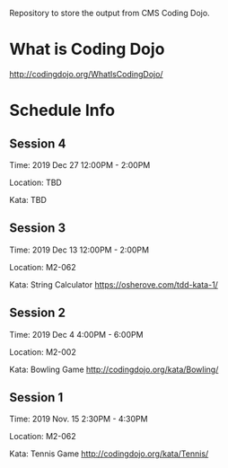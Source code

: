 Repository to store the output from CMS Coding Dojo.
# What is Coding Dojo
http://codingdojo.org/WhatIsCodingDojo/

# Schedule Info
## Session 4

Time: 2019 Dec 27 12:00PM - 2:00PM

Location: TBD

Kata: TBD

## Session 3

Time: 2019 Dec 13 12:00PM - 2:00PM

Location: M2-062

Kata: String Calculator https://osherove.com/tdd-kata-1/

## Session 2

Time: 2019 Dec 4 4:00PM - 6:00PM

Location: M2-002

Kata: Bowling Game http://codingdojo.org/kata/Bowling/


## Session 1

Time: 2019 Nov. 15 2:30PM - 4:30PM

Location: M2-062

Kata: Tennis Game http://codingdojo.org/kata/Tennis/
